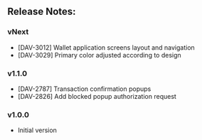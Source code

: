 ## Release Notes:

### vNext

- [DAV-3012] Wallet application screens layout and navigation
- [DAV-3029] Primary color adjusted according to design

### v1.1.0

- [DAV-2787] Transaction confirmation popups
- [DAV-2826] Add blocked popup authorization request

### v1.0.0

- Initial version